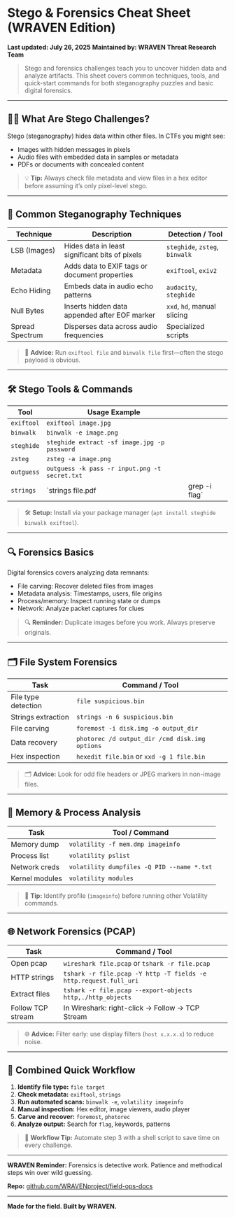 # Stego & Forensics Cheat Sheet (WRAVEN Edition)

**Last updated: July 26, 2025**
**Maintained by: WRAVEN Threat Research Team**

> Stego and forensics challenges teach you to uncover hidden data and analyze artifacts. This sheet covers common techniques, tools, and quick-start commands for both steganography puzzles and basic digital forensics.

---

## 🕵️‍♂️ What Are Stego Challenges?

Stego (steganography) hides data within other files. In CTFs you might see:

* Images with hidden messages in pixels
* Audio files with embedded data in samples or metadata
* PDFs or documents with concealed content

> 💡 **Tip:** Always check file metadata and view files in a hex editor before assuming it’s only pixel-level stego.

---

## 🎨 Common Steganography Techniques

| Technique       | Description                                    | Detection / Tool               |
| --------------- | ---------------------------------------------- | ------------------------------ |
| LSB (Images)    | Hides data in least significant bits of pixels | `steghide`, `zsteg`, `binwalk` |
| Metadata        | Adds data to EXIF tags or document properties  | `exiftool`, `exiv2`            |
| Echo Hiding     | Embeds data in audio echo patterns             | `audacity`, `steghide`         |
| Null Bytes      | Inserts hidden data appended after EOF marker  | `xxd`, `hd`, manual slicing    |
| Spread Spectrum | Disperses data across audio frequencies        | Specialized scripts            |

> 🔎 **Advice:** Run `exiftool file` and `binwalk file` first—often the stego payload is obvious.

---

## 🛠 Stego Tools & Commands

| Tool       | Usage Example                                 |                |
| ---------- | --------------------------------------------- | -------------- |
| `exiftool` | `exiftool image.jpg`                          |                |
| `binwalk`  | `binwalk -e image.png`                        |                |
| `steghide` | `steghide extract -sf image.jpg -p password`  |                |
| `zsteg`    | `zsteg -a image.png`                          |                |
| `outguess` | `outguess -k pass -r input.png -t secret.txt` |                |
| `strings`  | \`strings file.pdf                            | grep -i flag\` |

> 🛠 **Setup:** Install via your package manager (`apt install steghide binwalk exiftool`).

---

## 🔍 Forensics Basics

Digital forensics covers analyzing data remnants:

* File carving: Recover deleted files from images
* Metadata analysis: Timestamps, users, file origins
* Process/memory: Inspect running state or dumps
* Network: Analyze packet captures for clues

> 🔍 **Reminder:** Duplicate images before you work. Always preserve originals.

---

## 🗂 File System Forensics

| Task                | Command / Tool                                 |
| ------------------- | ---------------------------------------------- |
| File type detection | `file suspicious.bin`                          |
| Strings extraction  | `strings -n 6 suspicious.bin`                  |
| File carving        | `foremost -i disk.img -o output_dir`           |
| Data recovery       | `photorec /d output_dir /cmd disk.img options` |
| Hex inspection      | `hexedit file.bin` or `xxd -g 1 file.bin`      |

> 🗂 **Advice:** Look for odd file headers or JPEG markers in non-image files.

---

## 🧠 Memory & Process Analysis

| Task           | Tool / Command                             |
| -------------- | ------------------------------------------ |
| Memory dump    | `volatility -f mem.dmp imageinfo`          |
| Process list   | `volatility pslist`                        |
| Network creds  | `volatility dumpfiles -Q PID --name *.txt` |
| Kernel modules | `volatility modules`                       |

> 🧐 **Tip:** Identify profile (`imageinfo`) before running other Volatility commands.

---

## 🌐 Network Forensics (PCAP)

| Task              | Command / Tool                                                   |
| ----------------- | ---------------------------------------------------------------- |
| Open pcap         | `wireshark file.pcap` or `tshark -r file.pcap`                   |
| HTTP strings      | `tshark -r file.pcap -Y http -T fields -e http.request.full_uri` |
| Extract files     | `tshark -r file.pcap --export-objects http,./http_objects`       |
| Follow TCP stream | In Wireshark: right-click → Follow → TCP Stream                  |

> 🌐 **Advice:** Filter early: use display filters (`host x.x.x.x`) to reduce noise.

---

## 🔧 Combined Quick Workflow

1. **Identify file type:** `file target`
2. **Check metadata:** `exiftool`, `strings`
3. **Run automated scans:** `binwalk -e`, `volatility imageinfo`
4. **Manual inspection:** Hex editor, image viewers, audio player
5. **Carve and recover:** `foremost`, `photorec`
6. **Analyze output:** Search for `flag`, keywords, patterns

> 🚀 **Workflow Tip:** Automate step 3 with a shell script to save time on every challenge.

---

**WRAVEN Reminder:** Forensics is detective work. Patience and methodical steps win over wild guessing.

**Repo:** [github.com/WRAVENproject/field-ops-docs](https://github.com/WRAVENproject/field-ops-docs)

---

**Made for the field. Built by WRAVEN.**
